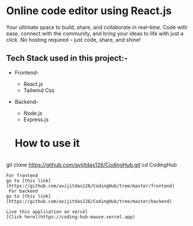 # Online code editor using React.js

Your ultimate space to build, share, and collaborate in real-time. Code with ease, connect with the community, and bring your ideas to life with just a click. No hosting required – just code, share, and shine!

## Tech Stack used in this project:-

- Frontend-
   * React.js
   * Tailwind Css 
- Backend-
   * Node.js
   * Express.js
  
  # How to use it
  ```bash
git clone https://github.com/avijitdas126/CodingHub.git
cd CodingHub

  ```
  For frontend
  go to [this link](https://github.com/avijitdas126/CodingHub/tree/master/frontend)
   For backend
  go to [this link](https://github.com/avijitdas126/CodingHub/tree/master/backend)

  Live this application on vercel
  [Click here](https://coding-hub-mauve.vercel.app)